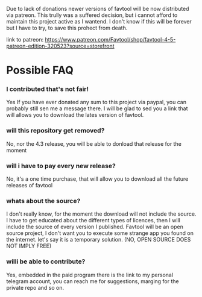 

Due to lack of donations newer versions of favtool will be now distributed via patreon. 
This trully was a suffered decision, but i cannot afford to maintain this project active as I wantend. I don't know if this will be forever but I have to try, to save this prohect from death. 

link to patreon: https://www.patreon.com/Favtool/shop/favtool-4-5-patreon-edition-320523?source=storefront

# Possible FAQ

### I contributed that's not fair!
Yes If you have ever donated any sum to this project via paypal, you can probably still sen me a message there. I will be glad to sed you a link that will allows you to download the lates version of favtool.

### will this repository get removed?
No, nor the 4.3 release, you will be able to donload that release for the moment 

### will i have to pay every new release?
No, it's a one time purchase, that will allow you to download all the future releases of favtool

### whats about the source?
I don't really know, for the moment the download will not include the source. I have to get educated about the different types of licences, then I will include the source of every version I published. Favtool will be an open source project, I don't want you to execute some strange app you found on the internet. let's say it is a temporary solution. (NO, OPEN SOURCE DOES NOT IMPLY FREE)

### willi be able to contribute?
Yes, embedded in the paid program there is the link to my personal telegram account, you can reach me for suggestions, marging for the private repo and so on.

